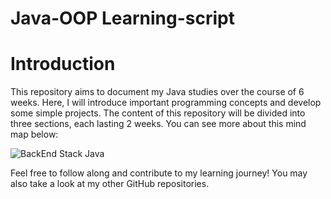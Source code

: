 # Java-OOP Learning-script

# Introduction
This repository aims to document my Java studies over the course of 6 weeks. Here, I will introduce important programming concepts and develop some simple projects. The content of this repository will be divided into three sections, each lasting 2 weeks. You can see more about this mind map below:

![BackEnd Stack Java](https://github.com/user-attachments/assets/06bb24d6-7f1d-481a-85a6-49be40c198b9)

Feel free to follow along and contribute to my learning journey! You may also take a look at my other GitHub repositories.
